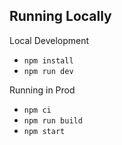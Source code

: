 ## Running Locally

Local Development
* `npm install`
* `npm run dev`

Running in Prod
* `npm ci`
* `npm run build`
* `npm start`
